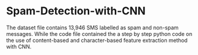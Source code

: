 # Spam-Detection-with-CNN
The dataset file contains 13,946 SMS labelled as spam and non-spam messages. While the code file contained the a step by step python code on the use of content-based and character-based feature extraction method with CNN. 
